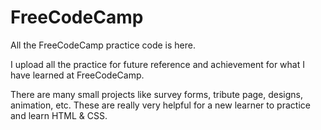 # FreeCodeCamp
All the FreeCodeCamp practice code is here.

I upload all the practice for future reference and achievement for what I have learned at FreeCodeCamp.

There are many small projects like survey forms, tribute page, designs, animation, etc.
These are really very helpful for a new learner to practice and learn HTML & CSS.

